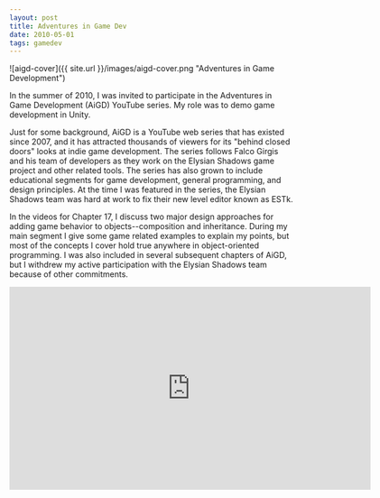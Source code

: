 ```yaml
---
layout: post
title: Adventures in Game Dev
date: 2010-05-01 
tags: gamedev
---
```


![aigd-cover]({{ site.url }}/images/aigd-cover.png "Adventures in Game Development")

In the summer of 2010, I was invited to participate in the Adventures in Game Development (AiGD) YouTube series. My role was to demo game development in Unity.

Just for some background, AiGD is a YouTube web series that has existed since 2007, and it has attracted thousands of viewers for its "behind closed doors" looks at indie game development. The series follows Falco Girgis and his team of developers as they work on the Elysian Shadows game project and other related tools. The series has also grown to include educational segments for game development, general programming, and design principles. At the time I was featured in the series, the Elysian Shadows team was hard at work to fix their new level editor known as ESTk.

In the videos for Chapter 17, I discuss two major design approaches for adding game behavior to objects--composition and inheritance. During my main segment I give some game related examples to explain my points, but most of the concepts I cover hold true anywhere in object-oriented programming. I was also included in several subsequent chapters of AiGD, but I withdrew my active participation with the Elysian Shadows team because of other commitments.

<div class="video-wrapper">
	<iframe width="640" height="360" src="https://www.youtube.com/embed/2vf0NAQxMlI" frameborder="0" allowfullscreen></iframe>
</div>
